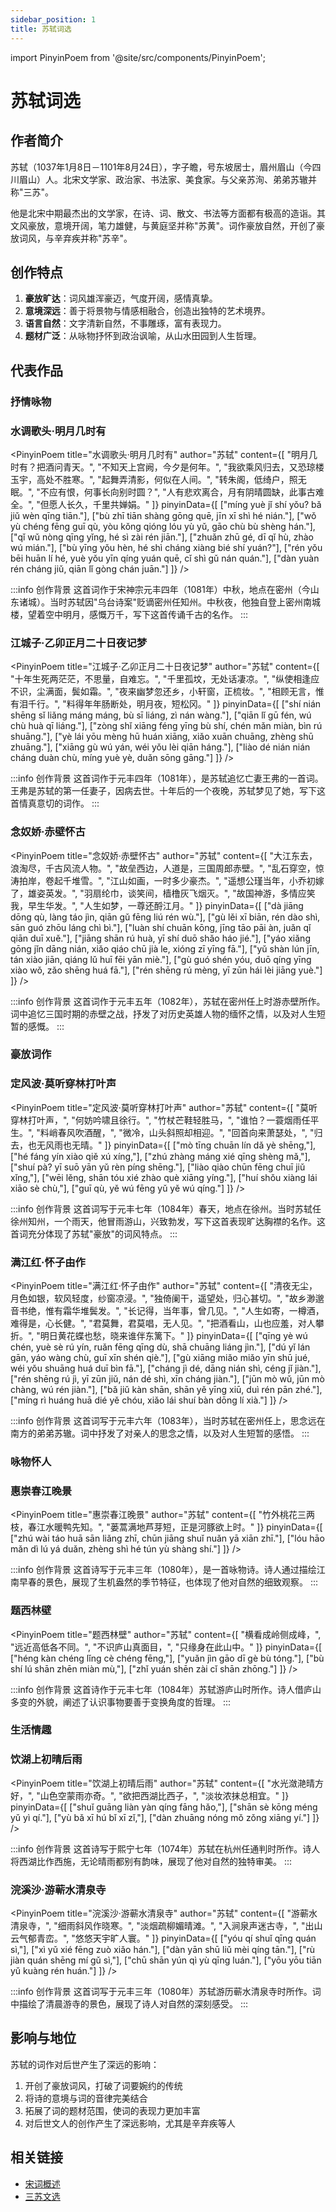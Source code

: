 ```yaml
---
sidebar_position: 1
title: 苏轼词选
---
```


import PinyinPoem from '@site/src/components/PinyinPoem';

# 苏轼词选

## 作者简介

苏轼（1037年1月8日－1101年8月24日），字子瞻，号东坡居士，眉州眉山（今四川眉山）人。北宋文学家、政治家、书法家、美食家。与父亲苏洵、弟弟苏辙并称"三苏"。

他是北宋中期最杰出的文学家，在诗、词、散文、书法等方面都有极高的造诣。其文风豪放，意境开阔，笔力雄健，与黄庭坚并称"苏黄"。词作豪放自然，开创了豪放词风，与辛弃疾并称"苏辛"。

## 创作特点

1. **豪放旷达**：词风雄浑豪迈，气度开阔，感情真挚。
2. **意境深远**：善于将景物与情感相融合，创造出独特的艺术境界。
3. **语言自然**：文字清新自然，不事雕琢，富有表现力。
4. **题材广泛**：从咏物抒怀到政治讽喻，从山水田园到人生哲理。

## 代表作品

### 抒情咏物

<div className="poem-title-hidden">

### 水调歌头·明月几时有

</div>

<PinyinPoem 
  title="水调歌头·明月几时有" 
  author="苏轼"
  content={[
    "明月几时有？把酒问青天。",
    "不知天上宫阙，今夕是何年。",
    "我欲乘风归去，又恐琼楼玉宇，高处不胜寒。",
    "起舞弄清影，何似在人间。",
    "转朱阁，低绮户，照无眠。",
    "不应有恨，何事长向别时圆？",
    "人有悲欢离合，月有阴晴圆缺，此事古难全。",
    "但愿人长久，千里共婵娟。"
  ]}
  pinyinData={[
    ["míng yuè jǐ shí yǒu? bǎ jiǔ wèn qīng tiān."],
    ["bù zhī tiān shàng gōng quē, jīn xī shì hé nián."],
    ["wǒ yù chéng fēng guī qù, yòu kǒng qióng lóu yù yǔ, gāo chù bù shèng hán."],
    ["qǐ wǔ nòng qīng yǐng, hé sì zài rén jiān."],
    ["zhuǎn zhū gé, dī qǐ hù, zhào wú mián."],
    ["bù yīng yǒu hèn, hé shì cháng xiàng bié shí yuán?"],
    ["rén yǒu bēi huān lí hé, yuè yǒu yīn qíng yuán quē, cǐ shì gǔ nán quán."],
    ["dàn yuàn rén cháng jiǔ, qiān lǐ gòng chán juān."]
  ]}
/>

:::info 创作背景
这首词作于宋神宗元丰四年（1081年）中秋，地点在密州（今山东诸城）。当时苏轼因"乌台诗案"贬谪密州任知州。中秋夜，他独自登上密州南城楼，望着空中明月，感慨万千，写下这首传诵千古的名作。
:::

<div className="poem-title-hidden">

### 江城子·乙卯正月二十日夜记梦

</div>

<PinyinPoem 
  title="江城子·乙卯正月二十日夜记梦" 
  author="苏轼"
  content={[
    "十年生死两茫茫，不思量，自难忘。",
    "千里孤坟，无处话凄凉。",
    "纵使相逢应不识，尘满面，鬓如霜。",
    "夜来幽梦忽还乡，小轩窗，正梳妆。",
    "相顾无言，惟有泪千行。",
    "料得年年肠断处，明月夜，短松冈。"
  ]}
  pinyinData={[
    ["shí nián shēng sǐ liǎng máng máng, bù sī liáng, zì nán wàng."],
    ["qiān lǐ gū fén, wú chù huà qī liáng."],
    ["zòng shǐ xiāng féng yīng bù shí, chén mǎn miàn, bìn rú shuāng."],
    ["yè lái yōu mèng hū huán xiāng, xiǎo xuān chuāng, zhèng shū zhuāng."],
    ["xiāng gù wú yán, wéi yǒu lèi qiān háng."],
    ["liào dé nián nián cháng duàn chù, míng yuè yè, duǎn sōng gāng."]
  ]}
/>

:::info 创作背景
这首词作于元丰四年（1081年），是苏轼追忆亡妻王弗的一首词。王弗是苏轼的第一任妻子，因病去世。十年后的一个夜晚，苏轼梦见了她，写下这首情真意切的词作。
:::

<div className="poem-title-hidden">

### 念奴娇·赤壁怀古

</div>

<PinyinPoem 
  title="念奴娇·赤壁怀古" 
  author="苏轼"
  content={[
    "大江东去，浪淘尽，千古风流人物。",
    "故垒西边，人道是，三国周郎赤壁。",
    "乱石穿空，惊涛拍岸，卷起千堆雪。",
    "江山如画，一时多少豪杰。",
    "遥想公瑾当年，小乔初嫁了，雄姿英发。",
    "羽扇纶巾，谈笑间，樯橹灰飞烟灭。",
    "故国神游，多情应笑我，早生华发。",
    "人生如梦，一尊还酹江月。"
  ]}
  pinyinData={[
    ["dà jiāng dōng qù, làng táo jìn, qiān gǔ fēng liú rén wù."],
    ["gù lěi xī biān, rén dào shì, sān guó zhōu láng chì bì."],
    ["luàn shí chuān kōng, jīng tāo pāi àn, juǎn qǐ qiān duī xuě."],
    ["jiāng shān rú huà, yī shí duō shǎo háo jié."],
    ["yáo xiǎng gōng jǐn dāng nián, xiǎo qiáo chū jià le, xióng zī yīng fā."],
    ["yǔ shàn lún jīn, tán xiào jiān, qiáng lǔ huī fēi yān miè."],
    ["gù guó shén yóu, duō qíng yīng xiào wǒ, zǎo shēng huá fā."],
    ["rén shēng rú mèng, yī zūn hái lèi jiāng yuè."]
  ]}
/>

:::info 创作背景
这首词作于元丰五年（1082年），苏轼在密州任上时游赤壁所作。词中追忆三国时期的赤壁之战，抒发了对历史英雄人物的缅怀之情，以及对人生短暂的感慨。
:::

### 豪放词作

<div className="poem-title-hidden">

### 定风波·莫听穿林打叶声

</div>

<PinyinPoem 
  title="定风波·莫听穿林打叶声" 
  author="苏轼"
  content={[
    "莫听穿林打叶声，",
    "何妨吟啸且徐行。",
    "竹杖芒鞋轻胜马，",
    "谁怕？一蓑烟雨任平生。",
    "料峭春风吹酒醒，",
    "微冷，山头斜照却相迎。",
    "回首向来萧瑟处，",
    "归去，也无风雨也无晴。"
  ]}
  pinyinData={[
    ["mò tīng chuān lín dǎ yè shēng,"],
    ["hé fáng yín xiào qiě xú xíng,"],
    ["zhú zhàng máng xié qīng shèng mǎ,"],
    ["shuí pà? yī suō yān yǔ rèn píng shēng."],
    ["liào qiào chūn fēng chuī jiǔ xǐng,"],
    ["wēi lěng, shān tóu xié zhào què xiāng yíng."],
    ["huí shǒu xiàng lái xiāo sè chù,"],
    ["guī qù, yě wú fēng yǔ yě wú qíng."]
  ]}
/>

:::info 创作背景
这首词写于元丰七年（1084年）春天，地点在徐州。当时苏轼任徐州知州，一个雨天，他冒雨游山，兴致勃发，写下这首表现旷达胸襟的名作。这首词充分体现了苏轼"豪放"的词风特点。
:::

<div className="poem-title-hidden">

### 满江红·怀子由作

</div>

<PinyinPoem 
  title="满江红·怀子由作" 
  author="苏轼"
  content={[
    "清夜无尘，月色如银，软风轻度，纱窗凉浸。",
    "独倚阑干，遥望处，归心甚切。",
    "故乡渺邈音书绝，惟有霜华堆鬓发。",
    "长记得，当年事，曾几见。",
    "人生如寄，一樽酒，难得是，心长健。",
    "君莫舞，君莫唱，无人见。",
    "把酒看山，山也应羞，对人攀折。",
    "明日黄花蝶也愁，晓来谁伴东篱下。"
  ]}
  pinyinData={[
    ["qīng yè wú chén, yuè sè rú yín, ruǎn fēng qīng dù, shā chuāng liáng jìn."],
    ["dú yǐ lán gān, yáo wàng chù, guī xīn shén qiè."],
    ["gù xiāng miǎo miǎo yīn shū jué, wéi yǒu shuāng huá duī bìn fā."],
    ["cháng jì dé, dāng nián shì, céng jǐ jiàn."],
    ["rén shēng rú jì, yī zūn jiǔ, nán dé shì, xīn cháng jiàn."],
    ["jūn mò wǔ, jūn mò chàng, wú rén jiàn."],
    ["bǎ jiǔ kàn shān, shān yě yīng xiū, duì rén pān zhé."],
    ["míng rì huáng huā dié yě chóu, xiǎo lái shuí bàn dōng lí xià."]
  ]}
/>

:::info 创作背景
这首词写于元丰六年（1083年），当时苏轼在密州任上，思念远在南方的弟弟苏辙。词中抒发了对亲人的思念之情，以及对人生短暂的感悟。
:::

### 咏物怀人

<div className="poem-title-hidden">

### 惠崇春江晚景

</div>

<PinyinPoem 
  title="惠崇春江晚景" 
  author="苏轼"
  content={[
    "竹外桃花三两枝，春江水暖鸭先知。",
    "蒌蒿满地芦芽短，正是河豚欲上时。"
  ]}
  pinyinData={[
    ["zhú wài táo huā sān liǎng zhī, chūn jiāng shuǐ nuǎn yā xiān zhī."],
    ["lóu hāo mǎn dì lú yá duǎn, zhèng shì hé tún yù shàng shí."]
  ]}
/>

:::info 创作背景
这首诗写于元丰三年（1080年），是一首咏物诗。诗人通过描绘江南早春的景色，展现了生机盎然的季节特征，也体现了他对自然的细致观察。
:::

<div className="poem-title-hidden">

### 题西林壁

</div>

<PinyinPoem 
  title="题西林壁" 
  author="苏轼"
  content={[
    "横看成岭侧成峰，",
    "远近高低各不同。",
    "不识庐山真面目，",
    "只缘身在此山中。"
  ]}
  pinyinData={[
    ["héng kàn chéng lǐng cè chéng fēng,"],
    ["yuǎn jìn gāo dī gè bù tóng."],
    ["bù shí lú shān zhēn miàn mù,"],
    ["zhǐ yuán shēn zài cǐ shān zhōng."]
  ]}
/>

:::info 创作背景
这首诗作于元丰七年（1084年）苏轼游庐山时所作。诗人借庐山多变的外貌，阐述了认识事物要善于变换角度的哲理。
:::

### 生活情趣

<div className="poem-title-hidden">

### 饮湖上初晴后雨

</div>

<PinyinPoem 
  title="饮湖上初晴后雨" 
  author="苏轼"
  content={[
    "水光潋滟晴方好，",
    "山色空蒙雨亦奇。",
    "欲把西湖比西子，",
    "淡妆浓抹总相宜。"
  ]}
  pinyinData={[
    ["shuǐ guāng liàn yàn qíng fāng hǎo,"],
    ["shān sè kōng méng yǔ yì qí."],
    ["yù bǎ xī hú bǐ xī zǐ,"],
    ["dàn zhuāng nóng mǒ zǒng xiāng yí."]
  ]}
/>

:::info 创作背景
这首诗写于熙宁七年（1074年）苏轼在杭州任通判时所作。诗人将西湖比作西施，无论晴雨都别有韵味，展现了他对自然的独特审美。
:::

<div className="poem-title-hidden">

### 浣溪沙·游蕲水清泉寺

</div>

<PinyinPoem 
  title="浣溪沙·游蕲水清泉寺" 
  author="苏轼"
  content={[
    "游蕲水清泉寺，",
    "细雨斜风作晓寒。",
    "淡烟疏柳媚晴滩。",
    "入涧泉声迷古寺，",
    "出山云气郁青峦。",
    "悠悠天宇旷人寰。"
  ]}
  pinyinData={[
    ["yóu qí shuǐ qīng quán sì,"],
    ["xì yǔ xié fēng zuò xiǎo hán."],
    ["dàn yān shū liǔ mèi qíng tān."],
    ["rù jiàn quán shēng mí gǔ sì,"],
    ["chū shān yún qì yù qīng luán."],
    ["yōu yōu tiān yǔ kuàng rén huán."]
  ]}
/>

:::info 创作背景
这首词写于元丰三年（1080年）苏轼游历蕲水清泉寺时所作。词中描绘了清晨游寺的景色，展现了诗人对自然的深刻感受。
:::

## 影响与地位

苏轼的词作对后世产生了深远的影响：

1. 开创了豪放词风，打破了词要婉约的传统
2. 将诗的意境与词的音律完美结合
3. 拓展了词的题材范围，使词的表现力更加丰富
4. 对后世文人的创作产生了深远影响，尤其是辛弃疾等人

## 相关链接

- [宋词概述](/docs/poetry/song/intro)
- [三苏文选](/docs/poetry/song/sansu) 
